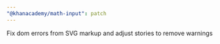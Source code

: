```yaml
---
"@khanacademy/math-input": patch
---
```


Fix dom errors from SVG markup and adjust stories to remove warnings
